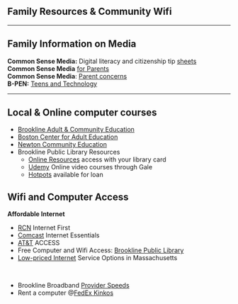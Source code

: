 Family Resources & Community Wifi
---------------------------------

* * *

Family Information on Media
---------------------------

**Common Sense Media:** Digital literacy and citizenship tip [sheets](https://www.commonsense.org/education/family-resources)  
**Common Sense Media** [for Parents](https://www.commonsensemedia.org/)  
**Common Sense Media**: [Parent concerns](https://d2e111jq13me73.cloudfront.net/parent-concerns)  
**B-PEN:** [Teens and Technology](http://www.b-pen.org/teens--technology.html)

* * *

Local & Online computer courses
-------------------------------

*   [Brookline Adult & Community Education](http://www.brooklineadulted.org/)
*   [Boston Center for Adult Education](https://bcae.org/)
*   [Newton Community Education](http://www2.newtoncommunityed.org)​
*   Brookline Public Library Resources​
    *   [Online Resources](https://www.brooklinelibrary.org/what-we-have/online-resources/) access with your library card
    *   [Udemy](http://brklib.com/udemy) Online video courses through Gale
    *   [Hotpots](https://www.brooklinelibrary.org/what-we-have/library-of-things/) available for loan

Wifi and Computer Access
------------------------

**Affordable Internet**

*   [RCN](https://www.rcn.com/internet-first/) Internet First
*   [Comcast](https://www.internetessentials.com/covid19#undefined&all_DoIliveinaComcastarea) Internet Essentials
*   [AT&T](https://www.att.com/shop/internet/access/index.html?source=ECmj0000000000mbU&wtExtndSource=access#!/#%2F) ACCESS
*   Free Computer and Wifi Access: [Brookline Public Library](https://www.brooklinelibrary.org/)
*   [Low-priced Internet](https://docs.google.com/document/d/e/2PACX-1vTprky-O8EziOWsILCMgHEd7btr7Hf4bRlwoVsb7TH-xjhbevTIng3djPJN-AZWsRjldOGyPrGpaMIR/pub) Service Options in Massachusetts

  

*   Brookline Broadband [Provider Speeds](https://broadbandnow.com/Massachusetts/Brookline?zip=02445)​​
*   Rent a computer @[FedEx Kinkos](https://local.fedex.com/ma/brookline/office-0500/computer-rental-wifi.html)